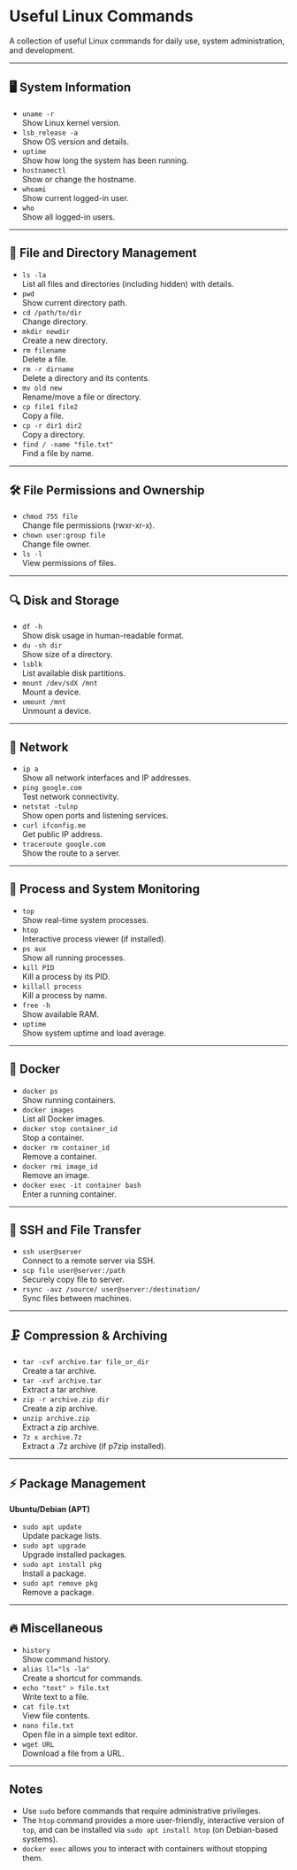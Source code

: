 # Useful Linux Commands

A collection of useful Linux commands for daily use, system administration, and development.

---

## 🖥️ System Information
- `uname -r`  
  Show Linux kernel version.
- `lsb_release -a`  
  Show OS version and details.
- `uptime`  
  Show how long the system has been running.
- `hostnamectl`  
  Show or change the hostname.
- `whoami`  
  Show current logged-in user.
- `who`  
  Show all logged-in users.

---

## 📁 File and Directory Management
- `ls -la`  
  List all files and directories (including hidden) with details.
- `pwd`  
  Show current directory path.
- `cd /path/to/dir`  
  Change directory.
- `mkdir newdir`  
  Create a new directory.
- `rm filename`  
  Delete a file.
- `rm -r dirname`  
  Delete a directory and its contents.
- `mv old new`  
  Rename/move a file or directory.
- `cp file1 file2`  
  Copy a file.
- `cp -r dir1 dir2`  
  Copy a directory.
- `find / -name "file.txt"`  
  Find a file by name.

---

## 🛠️ File Permissions and Ownership
- `chmod 755 file`  
  Change file permissions (rwxr-xr-x).
- `chown user:group file`  
  Change file owner.
- `ls -l`  
  View permissions of files.

---

## 🔍 Disk and Storage
- `df -h`  
  Show disk usage in human-readable format.
- `du -sh dir`  
  Show size of a directory.
- `lsblk`  
  List available disk partitions.
- `mount /dev/sdX /mnt`  
  Mount a device.
- `umount /mnt`  
  Unmount a device.

---

## 📶 Network
- `ip a`  
  Show all network interfaces and IP addresses.
- `ping google.com`  
  Test network connectivity.
- `netstat -tulnp`  
  Show open ports and listening services.
- `curl ifconfig.me`  
  Get public IP address.
- `traceroute google.com`  
  Show the route to a server.

---

## 🔧 Process and System Monitoring
- `top`  
  Show real-time system processes.
- `htop`  
  Interactive process viewer (if installed).
- `ps aux`  
  Show all running processes.
- `kill PID`  
  Kill a process by its PID.
- `killall process`  
  Kill a process by name.
- `free -h`  
  Show available RAM.
- `uptime`  
  Show system uptime and load average.

---

## 🐳 Docker
- `docker ps`  
  Show running containers.
- `docker images`  
  List all Docker images.
- `docker stop container_id`  
  Stop a container.
- `docker rm container_id`  
  Remove a container.
- `docker rmi image_id`  
  Remove an image.
- `docker exec -it container bash`  
  Enter a running container.

---

## 🛜 SSH and File Transfer
- `ssh user@server`  
  Connect to a remote server via SSH.
- `scp file user@server:/path`  
  Securely copy file to server.
- `rsync -avz /source/ user@server:/destination/`  
  Sync files between machines.

---

## 🗜️ Compression & Archiving
- `tar -cvf archive.tar file_or_dir`  
  Create a tar archive.
- `tar -xvf archive.tar`  
  Extract a tar archive.
- `zip -r archive.zip dir`  
  Create a zip archive.
- `unzip archive.zip`  
  Extract a zip archive.
- `7z x archive.7z`  
  Extract a .7z archive (if p7zip installed).

---

## ⚡ Package Management
**Ubuntu/Debian (APT)**  
- `sudo apt update`  
  Update package lists.
- `sudo apt upgrade`  
  Upgrade installed packages.
- `sudo apt install pkg`  
  Install a package.
- `sudo apt remove pkg`  
  Remove a package.
---

## 🔥 Miscellaneous
- `history`  
  Show command history.
- `alias ll="ls -la"`  
  Create a shortcut for commands.
- `echo "text" > file.txt`  
  Write text to a file.
- `cat file.txt`  
  View file contents.
- `nano file.txt`  
  Open file in a simple text editor.
- `wget URL`  
  Download a file from a URL.

---

## Notes
- Use `sudo` before commands that require administrative privileges.
- The `htop` command provides a more user-friendly, interactive version of `top`, and can be installed via `sudo apt install htop` (on Debian-based systems).
- `docker exec` allows you to interact with containers without stopping them.
